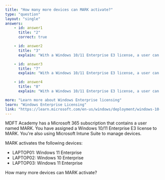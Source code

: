 ```yaml
---
title: "How many more devices can MARK activate?"
type: "question"
layout: "single"
answers:
    - id: answer1
      title: "2"
      correct: true

    - id: answer2
      title: "3"
      explain: "With a Windows 10/11 Enterprise E3 license, a user can activate up to 5 devices. Since MARK has already activated 3 devices, they can activate 2 more devices."

    - id: answer3
      title: "7"
      explain: "With a Windows 10/11 Enterprise E3 license, a user can activate up to 5 devices. Since MARK has already activated 3 devices, they can activate 2 more devices."

    - id: answer4
      title: "8"
      explain: "With a Windows 10/11 Enterprise E3 license, a user can activate up to 5 devices. Since MARK has already activated 3 devices, they can activate 2 more devices."

more: "Learn more about Windows Enterprise licensing"
learn: "Windows Enterprise Licensing"
link: "https://learn.microsoft.com/en-us/windows/deployment/windows-10-subscription-activation"
---
```

MDFT Academy has a Microsoft 365 subscription that contains a user named MARK. You have assigned a Windows 10/11 Enterprise E3 license to MARK. You're also using Microsoft Intune Suite to manage devices.

MARK activates the following devices:

- LAPTOP01: Windows 11 Enterprise
- LAPTOP02: Windows 10 Enterprise
- LAPTOP03: Windows 11 Enterprise

How many more devices can MARK activate?
